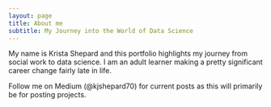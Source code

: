 ```yaml
---
layout: page
title: About me
subtitle: My Journey into the World of Data Science
---
```


My name is Krista Shepard and this portfolio highlights my journey from social work to data science. I am an adult learner making a pretty significant career change fairly late in life.

Follow me on Medium (@kjshepard70) for current posts as this will primarily be for posting projects. 

